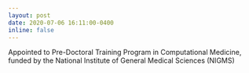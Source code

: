 ```yaml
---
layout: post
date: 2020-07-06 16:11:00-0400
inline: false
---
```


Appointed to Pre-Doctoral Training Program in Computational Medicine, funded by the National Institute of General Medical Sciences (NIGMS)
